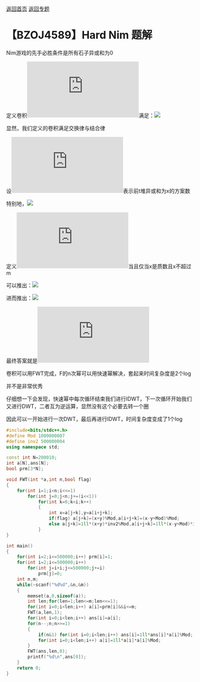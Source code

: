 [返回首页](https://EbolaEmperor.github.io)
[返回专题](https://EbolaEmperor.github.io/special/FWT)

# 【BZOJ4589】Hard Nim 题解

Nim游戏的先手必胜条件是所有石子异或和为0

定义卷积![](http://latex.codecogs.com/svg.latex?C=A*B)满足：![](http://latex.codecogs.com/svg.latex?C(k)=\sum_{i\;xor\;j=k}A(i)B(j))

显然，我们定义的卷积满足交换律与结合律

设![](http://latex.codecogs.com/svg.latex?G_t(x))表示前t堆异或和为x的方案数

特别地，![](http://latex.codecogs.com/svg.latex?G_0(0)=1\qquad&space;G_0(x)=0\;(x>0))

定义![](http://latex.codecogs.com/svg.latex?F(x)=1)当且仅当x是质数且x不超过m

可以推出：![](http://latex.codecogs.com/svg.latex?G_t=G_{t-1}*F)

进而推出：![](http://latex.codecogs.com/svg.latex?G_n=G_0*F^n)

最终答案就是![](http://latex.codecogs.com/svg.latex?G_n(0))

卷积可以用FWT完成，F的n次幂可以用快速幂解决，套起来时间复杂度是2个log

并不是非常优秀

仔细想一下会发现，快速幂中每次循环结束我们进行IDWT，下一次循环开始我们又进行DWT，二者互为逆运算，显然没有这个必要去转一个圈

因此可以一开始进行一次DWT，最后再进行IDWT，时间复杂度变成了1个log

```cpp
#include<bits/stdc++.h>
#define Mod 1000000007
#define inv2 500000004
using namespace std;

const int N=200010;
int a[N],ans[N];
bool prm[3*N];

void FWT(int *a,int n,bool flag)
{
	for(int i=1;i<n;i<<=1)
		for(int j=0;j<n;j+=(i<<1))
			for(int k=0;k<i;k++)
			{
				int x=a[j+k],y=a[i+j+k];
				if(flag) a[j+k]=(x+y)%Mod,a[i+j+k]=(x-y+Mod)%Mod;
				else a[j+k]=1ll*(x+y)*inv2%Mod,a[i+j+k]=1ll*(x-y+Mod)*inv2%Mod;
			}
}

int main()
{
	for(int i=2;i<=500000;i++) prm[i]=1;
	for(int i=2;i<=500000;i++)
		for(int j=i+i;j<=500000;j+=i)
			prm[j]=0;
	int n,m;
	while(~scanf("%d%d",&n,&m))
	{
		memset(a,0,sizeof(a));
		int len;for(len=1;len<=m;len<<=1);
		for(int i=0;i<len;i++) a[i]=prm[i]&&i<=m;
		FWT(a,len,1);
		for(int i=0;i<len;i++) ans[i]=a[i];
		for(n--;n;n>>=1)
		{
			if(n&1) for(int i=0;i<len;i++) ans[i]=1ll*ans[i]*a[i]%Mod;
			for(int i=0;i<len;i++) a[i]=1ll*a[i]*a[i]%Mod;
		}
		FWT(ans,len,0);
		printf("%d\n",ans[0]);
	}
	return 0;
}
```
